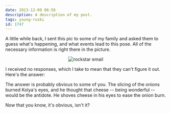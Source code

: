 ```yaml
---
date: 2013-12-09 06:56
description: A description of my post.
tags: young-ruski
id: 1747
---
```

A little while back, I sent this pic to some of my family and asked them to guess what's happening, and what events lead to this pose.  All of the necessary information is right there in the picture.  

<p style="margin-left: auto; margin-right: auto; text-align: center;"><img alt="rockstar email" src="/img/kolyacheeseeye.jpg"/></p>

I received no responses, which I take to mean that they can't figure it out.  Here's the answer: 

The answer is probably obvious to some of you.  The slicing of the onions burned Kolya's eyes, and he thought that cheese -- being wonderful -- would be the antidote.  He shoves cheese in his eyes to ease the onion burn.

Now that you know, it's obvious, isn't it?